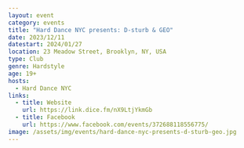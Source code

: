 ```yaml
---
layout: event
category: events
title: "Hard Dance NYC presents: D-sturb & GEO"
date: 2023/12/11
datestart: 2024/01/27
location: 23 Meadow Street, Brooklyn, NY, USA
type: Club
genre: Hardstyle
age: 19+
hosts:
  - Hard Dance NYC
links:
  - title: Website
    url: https://link.dice.fm/nX9LtjYkmGb
  - title: Facebook
    url: https://www.facebook.com/events/372688118556775/
image: /assets/img/events/hard-dance-nyc-presents-d-sturb-geo.jpg
---
```

